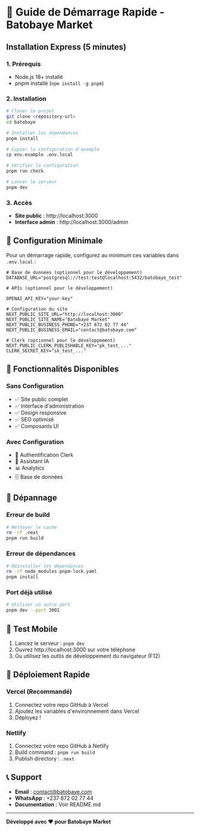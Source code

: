 # 🚀 Guide de Démarrage Rapide - Batobaye Market

## Installation Express (5 minutes)

### 1. Prérequis
- Node.js 18+ installé
- pnpm installé (`npm install -g pnpm`)

### 2. Installation
```bash
# Cloner le projet
git clone <repository-url>
cd batobaye

# Installer les dépendances
pnpm install

# Copier la configuration d'exemple
cp env.example .env.local

# Vérifier la configuration
pnpm run check

# Lancer le serveur
pnpm dev
```

### 3. Accès
- **Site public** : http://localhost:3000
- **Interface admin** : http://localhost:3000/admin

## 🔧 Configuration Minimale

Pour un démarrage rapide, configurez au minimum ces variables dans `.env.local` :

```env
# Base de données (optionnel pour le développement)
DATABASE_URL="postgresql://test:test@localhost:5432/batobaye_test"

# APIs (optionnel pour le développement)

OPENAI_API_KEY="your-key"

# Configuration du site
NEXT_PUBLIC_SITE_URL="http://localhost:3000"
NEXT_PUBLIC_SITE_NAME="Batobaye Market"
NEXT_PUBLIC_BUSINESS_PHONE="+237 672 02 77 44"
NEXT_PUBLIC_BUSINESS_EMAIL="contact@batobaye.com"

# Clerk (optionnel pour le développement)
NEXT_PUBLIC_CLERK_PUBLISHABLE_KEY="pk_test_..."
CLERK_SECRET_KEY="sk_test_..."
```

## 🎯 Fonctionnalités Disponibles

### Sans Configuration
- ✅ Site public complet
- ✅ Interface d'administration
- ✅ Design responsive
- ✅ SEO optimisé
- ✅ Composants UI

### Avec Configuration
- 🔐 Authentification Clerk
- 🤖 Assistant IA
- 📊 Analytics
- 🗄️ Base de données


## 🐛 Dépannage

### Erreur de build
```bash
# Nettoyer le cache
rm -rf .next
pnpm run build
```

### Erreur de dépendances
```bash
# Réinstaller les dépendances
rm -rf node_modules pnpm-lock.yaml
pnpm install
```

### Port déjà utilisé
```bash
# Utiliser un autre port
pnpm dev --port 3001
```

## 📱 Test Mobile

1. Lancez le serveur : `pnpm dev`
2. Ouvrez http://localhost:3000 sur votre téléphone
3. Ou utilisez les outils de développement du navigateur (F12)

## 🚀 Déploiement Rapide

### Vercel (Recommandé)
1. Connectez votre repo GitHub à Vercel
2. Ajoutez les variables d'environnement dans Vercel
3. Déployez !

### Netlify
1. Connectez votre repo GitHub à Netlify
2. Build command : `pnpm run build`
3. Publish directory : `.next`

## 📞 Support

- **Email** : contact@batobaye.com
- **WhatsApp** : +237 672 02 77 44
- **Documentation** : Voir README.md

---

**Développé avec ❤️ pour Batobaye Market** 